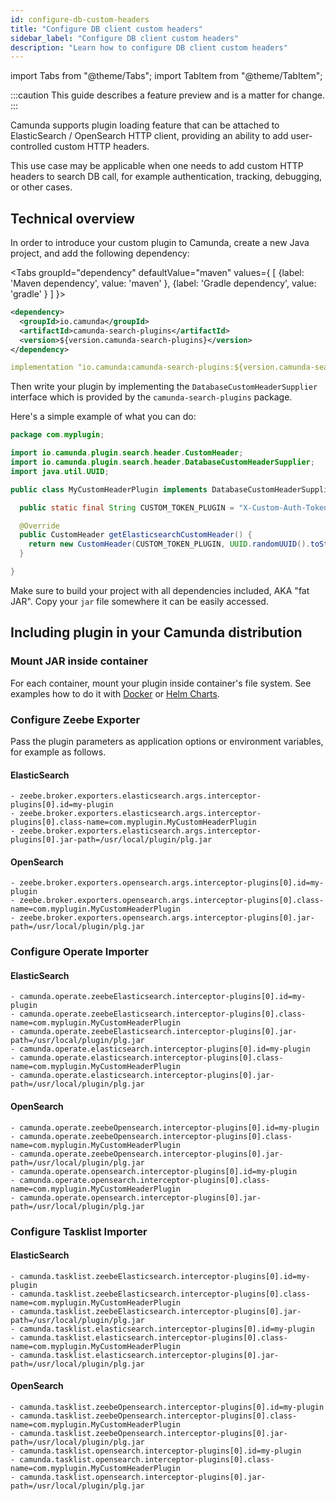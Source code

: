 ```yaml
---
id: configure-db-custom-headers
title: "Configure DB client custom headers"
sidebar_label: "Configure DB client custom headers"
description: "Learn how to configure DB client custom headers"
---
```


import Tabs from "@theme/Tabs";
import TabItem from "@theme/TabItem";

:::caution
This guide describes a feature preview and is a matter for change.
:::

Camunda supports plugin loading feature that can be attached to ElasticSearch / OpenSearch HTTP client, providing
an ability to add user-controlled custom HTTP headers.

This use case may be applicable when one needs to add custom HTTP headers to search DB call, for
example authentication, tracking, debugging, or other cases.

## Technical overview

In order to introduce your custom plugin to Camunda, create a new Java project, and add the following dependency:

<Tabs groupId="dependency" defaultValue="maven" values={
[
{label: 'Maven dependency', value: 'maven' },
{label: 'Gradle dependency', value: 'gradle' }
]
}>

<TabItem value='maven'>

```xml
<dependency>
  <groupId>io.camunda</groupId>
  <artifactId>camunda-search-plugins</artifactId>
  <version>${version.camunda-search-plugins}</version>
</dependency>
```

</TabItem>

<TabItem value='gradle'>

```yml
implementation "io.camunda:camunda-search-plugins:${version.camunda-search-plugins}"
```

</TabItem>
</Tabs>

Then write your plugin by implementing the `DatabaseCustomHeaderSupplier` interface which is provided by the
`camunda-search-plugins` package.

Here's a simple example of what you can do:

```java
package com.myplugin;

import io.camunda.plugin.search.header.CustomHeader;
import io.camunda.plugin.search.header.DatabaseCustomHeaderSupplier;
import java.util.UUID;

public class MyCustomHeaderPlugin implements DatabaseCustomHeaderSupplier {

  public static final String CUSTOM_TOKEN_PLUGIN = "X-Custom-Auth-Token";

  @Override
  public CustomHeader getElasticsearchCustomHeader() {
    return new CustomHeader(CUSTOM_TOKEN_PLUGIN, UUID.randomUUID().toString());
  }

}
```

Make sure to build your project with all dependencies included, AKA "fat JAR". Copy your `jar` file somewhere it can be easily accessed.

## Including plugin in your Camunda distribution

### Mount JAR inside container

For each container, mount your plugin inside container's file system. See examples how to do it with
[Docker](https://docs.docker.com/engine/storage/volumes/) or [Helm Charts](https://kubernetes.io/docs/concepts/storage/volumes/).

### Configure Zeebe Exporter

Pass the plugin parameters as application options or environment variables, for example as follows.

#### ElasticSearch

```
- zeebe.broker.exporters.elasticsearch.args.interceptor-plugins[0].id=my-plugin
- zeebe.broker.exporters.elasticsearch.args.interceptor-plugins[0].class-name=com.myplugin.MyCustomHeaderPlugin
- zeebe.broker.exporters.elasticsearch.args.interceptor-plugins[0].jar-path=/usr/local/plugin/plg.jar
```

#### OpenSearch

```
- zeebe.broker.exporters.opensearch.args.interceptor-plugins[0].id=my-plugin
- zeebe.broker.exporters.opensearch.args.interceptor-plugins[0].class-name=com.myplugin.MyCustomHeaderPlugin
- zeebe.broker.exporters.opensearch.args.interceptor-plugins[0].jar-path=/usr/local/plugin/plg.jar
```

### Configure Operate Importer

#### ElasticSearch

```
- camunda.operate.zeebeElasticsearch.interceptor-plugins[0].id=my-plugin
- camunda.operate.zeebeElasticsearch.interceptor-plugins[0].class-name=com.myplugin.MyCustomHeaderPlugin
- camunda.operate.zeebeElasticsearch.interceptor-plugins[0].jar-path=/usr/local/plugin/plg.jar
- camunda.operate.elasticsearch.interceptor-plugins[0].id=my-plugin
- camunda.operate.elasticsearch.interceptor-plugins[0].class-name=com.myplugin.MyCustomHeaderPlugin
- camunda.operate.elasticsearch.interceptor-plugins[0].jar-path=/usr/local/plugin/plg.jar
```

#### OpenSearch

```
- camunda.operate.zeebeOpensearch.interceptor-plugins[0].id=my-plugin
- camunda.operate.zeebeOpensearch.interceptor-plugins[0].class-name=com.myplugin.MyCustomHeaderPlugin
- camunda.operate.zeebeOpensearch.interceptor-plugins[0].jar-path=/usr/local/plugin/plg.jar
- camunda.operate.opensearch.interceptor-plugins[0].id=my-plugin
- camunda.operate.opensearch.interceptor-plugins[0].class-name=com.myplugin.MyCustomHeaderPlugin
- camunda.operate.opensearch.interceptor-plugins[0].jar-path=/usr/local/plugin/plg.jar
```

### Configure Tasklist Importer

#### ElasticSearch

```
- camunda.tasklist.zeebeElasticsearch.interceptor-plugins[0].id=my-plugin
- camunda.tasklist.zeebeElasticsearch.interceptor-plugins[0].class-name=com.myplugin.MyCustomHeaderPlugin
- camunda.tasklist.zeebeElasticsearch.interceptor-plugins[0].jar-path=/usr/local/plugin/plg.jar
- camunda.tasklist.elasticsearch.interceptor-plugins[0].id=my-plugin
- camunda.tasklist.elasticsearch.interceptor-plugins[0].class-name=com.myplugin.MyCustomHeaderPlugin
- camunda.tasklist.elasticsearch.interceptor-plugins[0].jar-path=/usr/local/plugin/plg.jar
```

#### OpenSearch

```
- camunda.tasklist.zeebeOpensearch.interceptor-plugins[0].id=my-plugin
- camunda.tasklist.zeebeOpensearch.interceptor-plugins[0].class-name=com.myplugin.MyCustomHeaderPlugin
- camunda.tasklist.zeebeOpensearch.interceptor-plugins[0].jar-path=/usr/local/plugin/plg.jar
- camunda.tasklist.opensearch.interceptor-plugins[0].id=my-plugin
- camunda.tasklist.opensearch.interceptor-plugins[0].class-name=com.myplugin.MyCustomHeaderPlugin
- camunda.tasklist.opensearch.interceptor-plugins[0].jar-path=/usr/local/plugin/plg.jar
```
